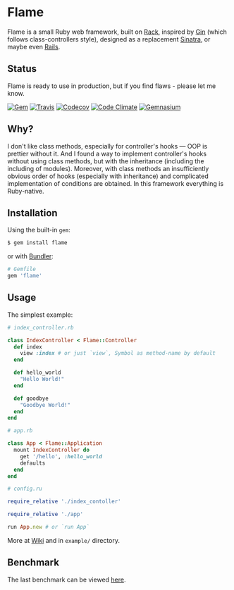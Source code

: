 # Flame

Flame is a small Ruby web framework,
built on [Rack](https://github.com/rack/rack),
inspired by [Gin](https://github.com/jcasts/gin)
(which follows class-controllers style),
designed as a replacement [Sinatra](https://github.com/sinatra/sinatra),
or maybe even [Rails](https://github.com/rails/rails).

## Status

Flame is ready to use in production, but if you find flaws - please let me know.

[![Gem](https://img.shields.io/gem/v/flame.svg?style=flat-square)](https://rubygems.org/gems/flame)
[![Travis](https://img.shields.io/travis/AlexWayfer/flame.svg?style=flat-square)](https://travis-ci.org/AlexWayfer/flame)
[![Codecov](https://img.shields.io/codecov/c/github/AlexWayfer/flame.svg?style=flat-square)](https://codecov.io/gh/AlexWayfer/flame)
[![Code Climate](https://img.shields.io/codeclimate/maintainability/AlexWayfer/flame.svg?style=flat-square)](https://codeclimate.com/github/AlexWayfer/flame)
[![Gemnasium](https://img.shields.io/gemnasium/AlexWayfer/flame.svg?style=flat-square)](https://gemnasium.com/github.com/AlexWayfer/flame)

## Why?

I don't like class methods, especially for controller's hooks — OOP is prettier without it. And I found a way to implement controller's hooks without using class methods, but with the inheritance (including the including of modules). Moreover, with class methods an insufficiently obvious order of hooks (especially with inheritance) and complicated implementation of conditions are obtained. In this framework everything is Ruby-native.

## Installation

Using the built-in `gem`:

```bash
$ gem install flame
```

or with [Bundler](http://bundler.io/):

```ruby
# Gemfile
gem 'flame'
```

## Usage

The simplest example:

```ruby
# index_controller.rb

class IndexController < Flame::Controller
  def index
    view :index # or just `view`, Symbol as method-name by default
  end

  def hello_world
    "Hello World!"
  end

  def goodbye
    "Goodbye World!"
  end
end

# app.rb

class App < Flame::Application
  mount IndexController do
    get '/hello', :hello_world
    defaults
  end
end

# config.ru

require_relative './index_contoller'

require_relative './app'

run App.new # or `run App`
```

More at [Wiki](https://github.com/AlexWayfer/flame/wiki) and in `example/` directory.

## Benchmark

The last benchmark can be viewed [here](https://github.com/luislavena/bench-micro).
